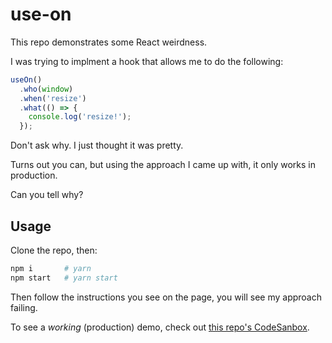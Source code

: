 # use-on

This repo demonstrates some React weirdness.

I was trying to implment a hook that allows me to do the following:

```js
useOn()
  .who(window)
  .when('resize')
  .what(() => {
    console.log('resize!');
  });
```

Don't ask why. I just thought it was pretty.

Turns out you can, but using the approach I came up with, it only works in production.

Can you tell why?

## Usage

Clone the repo, then:

```sh
npm i       # yarn
npm start   # yarn start
```

Then follow the instructions you see on the page, you will see my approach failing.

To see a _working_ (production) demo, check out [this repo's CodeSanbox](https://codesandbox.io/s/github/dutzi/use-on).
